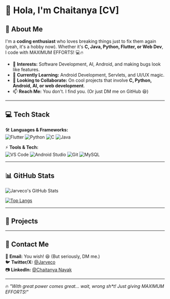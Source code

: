 # 👋 Hola, I'm Chaitanya [CV]  

## 🚀 About Me  
I'm a **coding enthusiast** who loves breaking things just to fix them again (yeah, it's a hobby now). Whether it's **C, Java, Python, Flutter, or Web Dev**, I code with MAXIMUM EFFORTS! 💻🔥  

- 👀 **Interests:** Software Development, AI, Android, and making bugs look like features.  
- 🌱 **Currently Learning:** Android Development, Servlets, and UI/UX magic.  
- 💞️ **Looking to Collaborate:** On cool projects that involve **C, Python, Android, AI, or web development**.  
- 📫 **Reach Me:** You don't. I find you. (Or just DM me on GitHub 😆)  

---

## 💻 Tech Stack  
🛠️ **Languages & Frameworks:**  
![Flutter](https://img.shields.io/badge/Flutter-02569B?style=for-the-badge&logo=flutter&logoColor=white)  ![Python](https://img.shields.io/badge/Python-3776AB?style=for-the-badge&logo=python&logoColor=white)    ![C](https://img.shields.io/badge/C-00599C?style=for-the-badge&logo=c&logoColor=white)  ![Java](https://img.shields.io/badge/Java-ED8B00?style=for-the-badge&logo=java&logoColor=white)  

⚡ **Tools & Tech:**  
![VS Code](https://img.shields.io/badge/vscode-007ACC?style=for-the-badge&logo=visual-studio-code&logoColor=white)  ![Android Studio](https://img.shields.io/badge/Android_Studio-3DFF84?style=for-the-badge&logo=android-studio&logoColor=white)  ![Git](https://img.shields.io/badge/Git-F05032?style=for-the-badge&logo=git&logoColor=white)  ![MySQL](https://img.shields.io/badge/MySQL-4D4D4D?style=for-the-badge&logo=mysql&logoColor=white)  

---

## 📊 GitHub Stats  
![Jarveco's GitHub Stats](https://github-readme-stats.vercel.app/api?username=Jarveco&show_icons=true&theme=radical)  

[![Top Langs](https://github-readme-stats.vercel.app/api/top-langs/?username=Jarveco&layout=compact&theme=radical)](https://github.com/anuraghazra/github-readme-stats)  

---

## 📣 Projects  
<!--📩 **Email:** You wish! 😆 (But seriously, DM me.)  
🐦 **Twitter/X:** [@Jarveco](https://x.com/Jarveco)  
📷 **LinkedIn:** [@Chaitanya Nayak](https://www.linkedin.com/in/chaitanya-nayak)  -->

---

## 📣 Contact Me  
📩 **Email:** You wish! 😆 (But seriously, DM me.)  
🐦 **Twitter/X:** [@Jarveco](https://x.com/Jarveco)  
📷 **LinkedIn:** [@Chaitanya Nayak](https://www.linkedin.com/in/chaitanya-nayak)  

---

🔥 _"With great power comes great... wait, wrong sh*t! Just giving MAXIMUM EFFORTS!"_  

